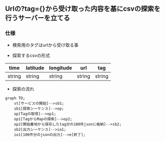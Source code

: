 ## Urlの?tag={}から受け取った内容を基にcsvの探索を行うサーバーを立てる

### 仕様
- 検索用のタグはurlから受け取る事

- 探索するcsvの形式

time|latitude|longitude|url|tag
----|----|----|----|----
string|string|string|string|string

- 探索の流れ

```mermaid
graph TD;
    st[サービスの開始]-->sb1;
    sb1[探索シーケンス]-->op;
    op[Tagの取得]-->op1;
    op1[TagからMapの探索]-->op2;
    op2[開始番地から保存したtag分の100件jsonに格納]-->sb2;
    sb2[出力シーケンス]-->io1;
    io1[100件分のjsonの出力]-->e[終了];
```

